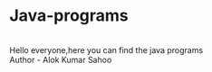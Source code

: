# Java-programs
<br>
Hello everyone,here you can find the java programs
<br>
Author - Alok Kumar Sahoo
